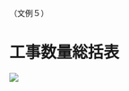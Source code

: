 （文例５）

# 工事数量総括表

![](https://www.nta.go.jp/tmp/5fae0b48-a1e1-4705-b35d-8d45705217f4/images/b73a058ac8593df4585602ccd7a6ba02c84303115f387f71f25fdee243177eb8.jpg)